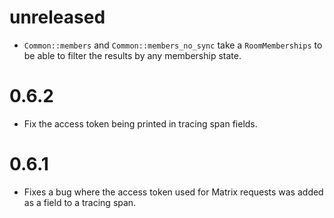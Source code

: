 # unreleased

- `Common::members` and `Common::members_no_sync` take a `RoomMemberships` to be able to filter the
  results by any membership state.

# 0.6.2

- Fix the access token being printed in tracing span fields.

# 0.6.1

- Fixes a bug where the access token used for Matrix requests was added as a field to a tracing span.

